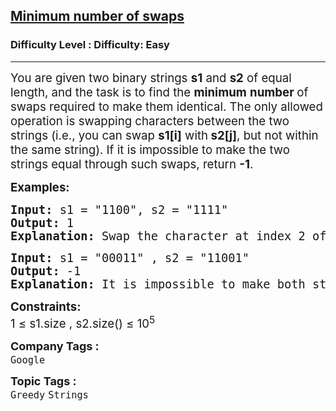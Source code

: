 <h2><a href="https://www.geeksforgeeks.org/problems/minimum-number-of-swaps--164524/1?page=9&company=Google&sortBy=submissions">Minimum number of swaps</a></h2><h3>Difficulty Level : Difficulty: Easy</h3><hr><div class="problems_problem_content__Xm_eO"><p data-pm-slice="0 0 []"><span style="font-size: 14pt;">You are given two binary strings <strong>s1</strong> and <strong>s2</strong> of equal length, and the task is to find the <strong>minimum</strong> <strong>number </strong>of swaps required to make them identical. The only allowed operation is swapping characters between the two strings (i.e., you can swap <strong>s1[i]</strong> with<strong> s2[j]</strong>, but not within the same string). If it is impossible to make the two strings equal through such swaps, return <strong>-1</strong>.</span></p>
<p data-pm-slice="0 0 []"><span style="font-size: 14pt;"><strong>Examples:</strong></span></p>
<pre data-pm-slice="0 0 []"><span style="font-size: 14pt;"><strong>Input:</strong> s1 = "1100", s2 = "1111"</span><br><span style="font-size: 14pt;"><strong>Output:</strong> 1</span><br><span style="font-size: 14pt;"><strong>Explanation: </strong>Swap the character at index 2 of s1 with the character at index 3 of s2. After this swap both strings become "1110", so only 1 swap is needed.</span></pre>
<pre data-pm-slice="0 0 []"><span style="font-size: 14pt;"><strong>Input: </strong>s1 = "00011" , s2 = "11001"</span><br><span style="font-size: 14pt;"><strong>Output: </strong>-1</span><br><span style="font-size: 14pt;"><strong>Explanation:</strong> It is impossible to make both strings equal, so the answer is -1.</span></pre>
<p><span style="font-size: 14pt;"><strong>Constraints:<br></strong>1 ≤ s1.size , s2.size() ≤ 10<sup>5</sup></span></p></div><p><span style=font-size:18px><strong>Company Tags : </strong><br><code>Google</code>&nbsp;<br><p><span style=font-size:18px><strong>Topic Tags : </strong><br><code>Greedy</code>&nbsp;<code>Strings</code>&nbsp;
